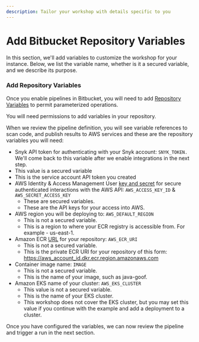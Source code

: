 ```yaml
---
description: Tailor your workshop with details specific to you
---
```


# Add Bitbucket Repository Variables

In this section, we'll add variables to customize the workshop for your instance.  Below, we list the variable name, whether is it a secured variable, and we describe its purpose.

### Add Repository Variables

Once you enable pipelines in Bitbucket, you will need to add [Repository Variables](../../../getting-started/atlassian-integrations/atlassian-bitbucket-pipeline-variables.md) to permit parameterized operations. &#x20;

You will need permissions to add variables in your repository.

When we review the pipeline definition, you will see variable references to scan code, and publish results to AWS services and these are the repository variables you will need:

* Snyk API token for authenticating with your Snyk account: `SNYK_TOKEN.` We'll come back to this variable after we enable integrations in the next step.
* This value is a secured variable
* This is the service account API token you created
* AWS Identity & Access Management User [key and secret](https://docs.aws.amazon.com/IAM/latest/UserGuide/id\_credentials\_access-keys.html) for secure authenticated interactions with the AWS API: `AWS_ACCESS_KEY_ID` & `AWS_SECRET_ACCESS_KEY`
  * These are secured variables.
  * These are the API keys for your access into AWS.
* AWS region you will be deploying to: `AWS_DEFAULT_REGION`
  * This is not a secured variable.
  * This is a region to where your ECR registry is accessible from.  For example - us-east-1.
* Amazon ECR [URL](https://docs.aws.amazon.com/AmazonECR/latest/userguide/Registries.html) for your repository: `AWS_ECR_URI`
  * This is not a secured variable.
  * This is the private ECR URI for your repository of this form: [https://aws\_account\_id.dkr.ecr.region.amazonaws.com](https://aws\_account\_id.dkr.ecr.region.amazonaws.com)
* Container image name: `IMAGE`
  * This is not a secured variable.
  * This is the name of your image, such as java-goof.
* Amazon EKS name of your cluster: `AWS_EKS_CLUSTER`
  * This value is not a secured variable.
  * This is the name of your EKS cluster.
  * This workshop does not cover the EKS cluster, but you may set this value if you continue with the example and add a deployment to a cluster.

Once you have configured the variables, we can now review the pipeline and trigger a run in the next section.
